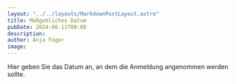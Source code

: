 ```yaml
---
layout: "../../layouts/MarkdownPostLayout.astro"
title: Maßgebliches Datum
pubDate: 2024-06-11T09:08
description: 
author: Anja Füger
image: 
---
```


Hier geben Sie das Datum an, an dem die Anmeldung angenommen werden sollte.